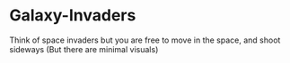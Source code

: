 # Galaxy-Invaders
Think of space invaders but you are free to move in the space, and shoot sideways (But there are minimal visuals)
